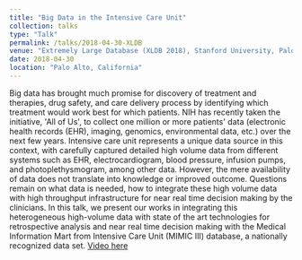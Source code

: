 ```yaml
---
title: "Big Data in the Intensive Care Unit"
collection: talks
type: "Talk"
permalink: /talks/2018-04-30-XLDB
venue: "Extremely Large Database (XLDB 2018), Stanford University, Palo Alto, California"
date: 2018-04-30
location: "Palo Alto, California"
---
```

Big data has brought much promise for discovery of treatment and therapies, drug safety, and care delivery process by identifying which treatment would work best for which patients. NIH has recently taken the initiative, 'All of Us', to collect one million or more patients' data (electronic health records (EHR), imaging, genomics, environmental data, etc.) over the next few years. Intensive care unit represents a unique data source in this context, with carefully captured detailed high volume data from different systems such as EHR, electrocardiogram, blood pressure, infusion pumps, and photoplethysmogram, among other data. However, the mere availability of data does not translate into knowledge or improved outcome. Questions remain on what data is needed, how to integrate these high volume data with high throughput infrastructure for near real time decision making by the clinicians. In this talk, we present our works in integrating this heterogeneous high-volume data with state of the art technologies for retrospective analysis and near real time decision making with the Medical Information Mart from Intensive Care Unit (MIMIC III) database, a nationally recognized data set.
[Video here](https://www.youtube.com/watch?v=ZfdbTomIpxs)